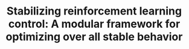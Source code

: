 ---
layout: "publication"
title: "Stabilizing reinforcement learning control: A modular framework for optimizing over all stable behavior"
type: "paper"
order: 197
year: 2024
authors: "Nathan P. Lawrence, Philip D. Loewen, Shuyuan Wang, Michael G. Forbes, R. Bhushan Gopaluni"
journal: "Automatica"
arxiv: https://arxiv.org/abs/2310.14098
pdf: "2024J04_lawrence_automatica.pdf"
thumbnail: "2024J04_lawrence_automatica.png"
image: "/assets/thumbnails/2024J04_lawrence_automatica.png"
thumbnail_caption: "Figure 2: 100 time steps of input-output data are collected using a standard normal probing signal. The recursion in Eq. (6) is used to continue the rollout. This is done several times for different samples of output noise. The bottom figure is the evolution of the spectral radii for the noisy and noise-free matrices."
description: "We propose a framework for the design of feedback controllers that combines the optimization-driven and model-free advantages of deep reinforcement learning with the stability guarantees provided by using the Youla-Kucera parameterization to define the search domain. Recent advances in behavioral systems allow us to construct a data-driven internal model; this enables an alternative realization of the Youla-Kucera parameterization based entirely on input-output exploration data. Perhaps of independent interest, we formulate and analyze the stability of such data-driven models in the presence of noise. The Youla-Kucera approach requires a stable 'parameter' for controller design. For the training of reinforcement learning agents, the set of all stable linear operators is given explicitly through a matrix factorization approach. Moreover, a nonlinear extension is given using a neural network to express a parameterized set of stable operators, which enables seamless integration with standard deep learning libraries. Finally, we show how these ideas can also be applied to tune fixed-structure controllers."
---